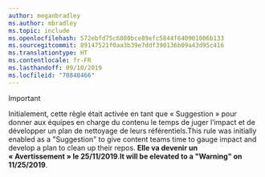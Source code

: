 ```yaml
---
author: meganbradley
ms.author: mbradley
ms.topic: include
ms.openlocfilehash: 572ebfd75c6080bce89efc5844f640901006b133
ms.sourcegitcommit: 89147521f0aa3b39e7ddf390136b09a43d95c416
ms.translationtype: HT
ms.contentlocale: fr-FR
ms.lasthandoff: 09/10/2019
ms.locfileid: "70848466"
---
```

> [!IMPORTANT]
> <span data-ttu-id="ad0f5-101">Initialement, cette règle était activée en tant que « Suggestion » pour donner aux équipes en charge du contenu le temps de juger l’impact et de développer un plan de nettoyage de leurs référentiels.</span><span class="sxs-lookup"><span data-stu-id="ad0f5-101">This rule was initially enabled as a "Suggestion" to give content teams time to gauge impact and develop a plan to clean up their repos.</span></span> <span data-ttu-id="ad0f5-102">**Elle va devenir un « Avertissement » le 25/11/2019**.</span><span class="sxs-lookup"><span data-stu-id="ad0f5-102">**It will be elevated to a "Warning" on 11/25/2019**.</span></span>